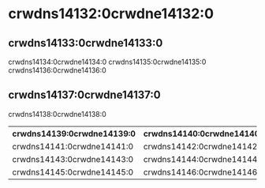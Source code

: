 # crwdns14132:0crwdne14132:0

## crwdns14133:0crwdne14133:0

crwdns14134:0crwdne14134:0 crwdns14135:0crwdne14135:0 crwdns14136:0crwdne14136:0

## crwdns14137:0crwdne14137:0

crwdns14138:0crwdne14138:0

<table>
  <tr>
    <th>crwdns14139:0crwdne14139:0</th>
    <th>crwdns14140:0crwdne14140:0</th>
  </tr>
  <tr>
    <td>crwdns14141:0crwdne14141:0</td>
    <td>crwdns14142:0crwdne14142:0</td>
  </tr>
  <tr>
    <td>crwdns14143:0crwdne14143:0</td>
    <td>crwdns14144:0crwdne14144:0</td>
  </tr>
  <tr>
    <td>crwdns14145:0crwdne14145:0</td>
    <td>crwdns14146:0crwdne14146:0</td>
  </tr>
</table>
